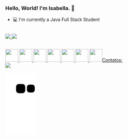 ### Hello, World! I'm Isabella. 👋
- 💻 I'm currently a Java Full Stack Student
##

<div>
<a href="https://github.com/Isabella-Amantino">
<img height="175em" src="https://github-readme-stats.vercel.app/api?username=Isabella-Amantino&show_icons=true&theme=dracula&include_all_commits=true&count_private=true"/>   <img height="175em" src="https://github-readme-stats.vercel.app/api/top-langs/?username=Isabella-Amantino&layout=compact&langs_count=7&theme=dracula"/>
</div>

##

<div>
<img src="https://cdn.jsdelivr.net/gh/devicons/devicon/icons/git/git-original.svg" width="40" height="40"/>
<img src="https://cdn.jsdelivr.net/gh/devicons/devicon/icons/java/java-original.svg" width="40" height="40" />
<img src="https://cdn.jsdelivr.net/gh/devicons/devicon/icons/mysql/mysql-original.svg" width="40" height="40" />
<img src="https://cdn.jsdelivr.net/gh/devicons/devicon/icons/postgresql/postgresql-original.svg" width="40" height="40" />
<img src="https://cdn.jsdelivr.net/gh/devicons/devicon/icons/typescript/typescript-plain.svg" width="40" height="40" />
<img src="https://cdn.jsdelivr.net/gh/devicons/devicon/icons/html5/html5-original.svg" width="40" height="40"/>
<img src="https://cdn.jsdelivr.net/gh/devicons/devicon/icons/javascript/javascript-original.svg" width="40" height="40 />
<img src="https://cdn.jsdelivr.net/gh/devicons/devicon/icons/vscode/vscode-original.svg" width="40" height="40 />
<img src="https://cdn.jsdelivr.net/gh/devicons/devicon/icons/spring/spring-original.svg" width="40" height="40 />
                                                                                                            
                                                                                                            
                                                                                                            
</div>
          
## Contatos:<div><a href="https://www.linkedin.com/in/isabella-amantino-908520175" target="_blank"><img src="https://img.shields.io/badge/-LinkedIn-%230077B5?style=for-the-badge&logo=linkedin&logoColor=white" target="_blank"></a>   </div> ##
          


![Snake animation](https://github.com/Isabella-Amantino/Isabella-Amantino/blob/output/github-contribution-grid-snake.svg)
          
